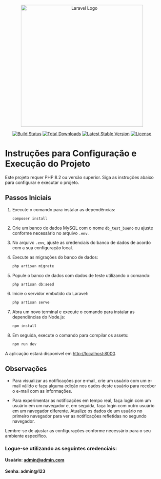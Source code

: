 <p align="center"><a href="https://laravel.com" target="_blank"><img src="https://raw.githubusercontent.com/laravel/art/master/logo-lockup/5%20SVG/2%20CMYK/1%20Full%20Color/laravel-logolockup-cmyk-red.svg" width="400" alt="Laravel Logo"></a></p>

<p align="center">
<a href="https://github.com/laravel/framework/actions"><img src="https://github.com/laravel/framework/workflows/tests/badge.svg" alt="Build Status"></a>
<a href="https://packagist.org/packages/laravel/framework"><img src="https://img.shields.io/packagist/dt/laravel/framework" alt="Total Downloads"></a>
<a href="https://packagist.org/packages/laravel/framework"><img src="https://img.shields.io/packagist/v/laravel/framework" alt="Latest Stable Version"></a>
<a href="https://packagist.org/packages/laravel/framework"><img src="https://img.shields.io/packagist/l/laravel/framework" alt="License"></a>
</p>

# Instruções para Configuração e Execução do Projeto

Este projeto requer PHP 8.2 ou versão superior. Siga as instruções abaixo para configurar e executar o projeto.

## Passos Iniciais

1. Execute o comando para instalar as dependências:

    ```bash
    composer install
    ```

2. Crie um banco de dados MySQL com o nome `db_test_bueno` ou ajuste conforme necessário no arquivo `.env`.

3. No arquivo `.env`, ajuste as credenciais do banco de dados de acordo com a sua configuração local.

4. Execute as migrações do banco de dados:

    ```bash
    php artisan migrate
    ```

5. Popule o banco de dados com dados de teste utilizando o comando:

    ```bash
    php artisan db:seed
    ```

6. Inicie o servidor embutido do Laravel:

    ```bash
    php artisan serve
    ```

7. Abra um novo terminal e execute o comando para instalar as dependências do Node.js:

    ```bash
    npm install
    ```

8. Em seguida, execute o comando para compilar os assets:

    ```bash
    npm run dev
    ```

A aplicação estará disponível em [http://localhost:8000](http://localhost:8000).

## Observações

- Para visualizar as notificações por e-mail, crie um usuário com um e-mail válido e faça alguma edição nos dados deste usuário para receber o e-mail com as informações.

- Para experimentar as notificações em tempo real, faça login com um usuário em um navegador e, em seguida, faça login com outro usuário em um navegador diferente. Atualize os dados de um usuário no primeiro navegador para ver as notificações refletidas no segundo navegador.

Lembre-se de ajustar as configurações conforme necessário para o seu ambiente específico.


### Logue-se utilizando as seguintes credenciais:

#### Usuário: admin@admin.com
#### Senha: admin@123
